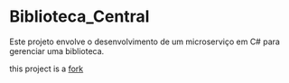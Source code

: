 # Biblioteca_Central
Este projeto envolve o desenvolvimento de um microserviço em C#
para gerenciar uma biblioteca.

this project is a [fork](https://github.com/VitoriaDasDores/Biblioteca_Central)

